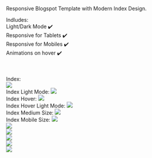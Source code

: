 Responsive Blogspot Template with Modern Index Design.

Indludes:<br/>
  Light/Dark Mode ✔️ <br/>
  Responsive for Tablets ✔️<br/>
  Responsive for Mobiles ✔️ <br/>
  Animations on hover ✔️<br/>
  
  <br/><br/>
Index:<br/>
![](previewImages/1st.png)<br/>
Index Light Mode:
![](previewImages/2nd.png)<br/>
Index Hover:
![](previewImages/3rd.png)<br/>
Index Hover Light Mode:
![](previewImages/4th.png)<br/>
Index Medium Size:
![](previewImages/5th.png)<br/>
Index Mobile Size:
![](previewImages/6th.png)<br/>
![](previewImages/7th.png)<br/>
![](previewImages/8th.png)<br/>
![](previewImages/10th.png)<br/>
![](previewImages/11th.png)<br/>
![](previewImages/9th.png)<br/>

